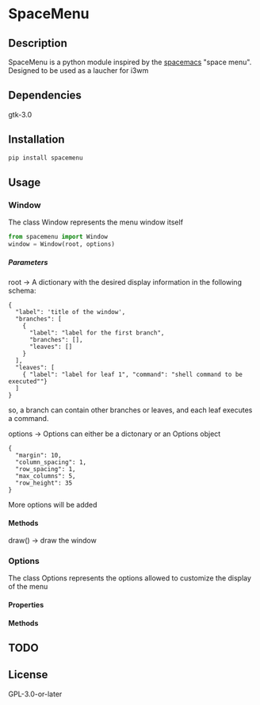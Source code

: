 # SpaceMenu

## Description
SpaceMenu is a python module inspired by the [spacemacs](http://spacemacs.org) "space menu". 
Designed to be used as a laucher for i3wm

## Dependencies
gtk-3.0

## Installation
```bash
pip install spacemenu
```

## Usage

### Window
The class Window represents the menu window itself

```python
from spacemenu import Window
window = Window(root, options)
```

##### Parameters
root -> A dictionary with the desired display information in the following schema:
```
{
  "label": 'title of the window',
  "branches": [
    {
      "label": "label for the first branch",
      "branches": [],
      "leaves": []
    }
  ],
  "leaves": [
    { "label": "label for leaf 1", "command": "shell command to be executed""}
  ]
}
```
so, a branch can contain other branches or leaves, and each leaf executes a command.


options -> Options can either be a dictonary or an Options object
```
{
  "margin": 10,
  "column_spacing": 1,
  "row_spacing": 1,
  "max_columns": 5,
  "row_height": 35
}
```
More options will be added

#### Methods
draw() -> draw the window

### Options
The class Options represents the options allowed to customize the display of the menu
#### Properties
#### Methods

## TODO

## License
GPL-3.0-or-later 
